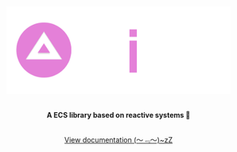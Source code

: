 <div align="center">
    <br>
    <img src="/docs/assets/home/logo-dark-theme.svg" alt="Prism" width="450">
    <br><br>
    <p><strong>A ECS library based on reactive systems 🧸</strong></p>
    <br>
    <a href="https://0jewell.github.io/Prism/">
        View documentation (～﹃～)~zZ
    </a>
    <br><br>
</div>

